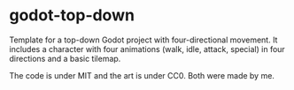 # godot-top-down
Template for a top-down Godot project with four-directional movement. It includes a character with four animations (walk, idle, attack, special) in four directions and a basic tilemap.

The code is under MIT and the art is under CC0. Both were made by me.
